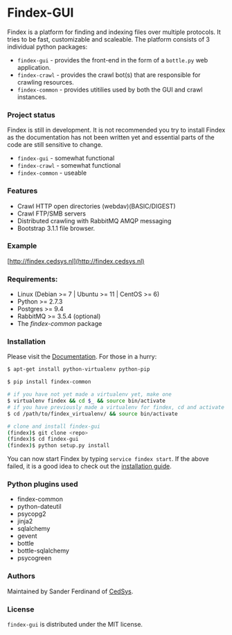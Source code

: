 # Findex-GUI

Findex is a platform for finding and indexing files over multiple protocols. It tries to be fast, customizable and scaleable. The platform consists of 3 individual python packages:

  - `findex-gui` - provides the front-end in the form of a `bottle.py` web application.
  - `findex-crawl` - provides the crawl bot(s) that are responsible for crawling resources.
  - `findex-common` - provides utitilies used by both the GUI and crawl instances.


### Project status
Findex is still in development. It is not recommended you try to install Findex as the documentation has not been written yet and essential parts of the code are still sensitive to change.
  - `findex-gui` - somewhat functional
  - `findex-crawl` - somewhat functional
  - `findex-common` - useable

### Features

  - Crawl HTTP open directories (webdav)(BASIC/DIGEST)
  - Crawl FTP/SMB servers
  - Distributed crawling with RabbitMQ AMQP messaging
  - Bootstrap 3.1.1 file browser.

### Example
[http://findex.cedsys.nl](http://findex.cedsys.nl)

### Requirements:
  - Linux (Debian >= 7 | Ubuntu >= 11 | CentOS >= 6)
  - Python >= 2.7.3
  - Postgres >= 9.4
  - RabbitMQ >= 3.5.4 (optional)
  - The *findex-common* package

### Installation
Please visit the [Documentation](https://github.com/no_documentation_yet). For those in a hurry:
```sh
$ apt-get install python-virtualenv python-pip
```

```sh
$ pip install findex-common

# if you have not yet made a virtualenv yet, make one
$ virtualenv findex && cd $_ && source bin/activate
# if you have previously made a virtualenv for findex, cd and activate it
$ cd /path/to/findex_virtualenv/ && source bin/activate

# clone and install findex-gui
(findex)$ git clone <repo> 
(findex)$ cd findex-gui
(findex)$ python setup.py install
```
You can now start Findex by typing `service findex start`. If the above failed, it is a good idea to check out the [installation guide](https://github.com/skftn/findex-crawl).

### Python plugins used
* findex-common
* python-dateutil
* psycopg2
* jinja2
* sqlalchemy
* gevent
* bottle
* bottle-sqlalchemy
* psycogreen

### Authors
Maintained by Sander Ferdinand of [CedSys](http://www.cedsys.nl).
### License

`findex-gui` is distributed under the MIT license.